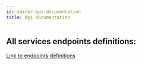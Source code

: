 ```yaml
---
id: mailer-api-documentation
title: Api documentation
---
```


## All services endpoints definitions:

[Link to endpoints definitions](https://thesoftwarehouse.github.io/rad-modules-api-docs/)
